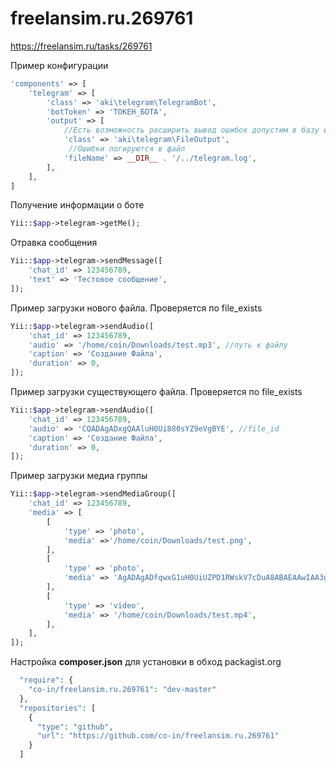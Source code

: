 # freelansim.ru.269761
https://freelansim.ru/tasks/269761


Пример конфигурации
```php
'components' => [
    'telegram' => [
        'class' => 'aki\telegram\TelegramBot',
        'botToken' => 'ТОКЕН_БОТА',
        'output' => [
            //Есть возможность расширить вывод ошибок допустим в базу или на почту
            'class' => 'aki\telegram\FileOutput',
             //Ошибки логируются в файл
            'fileName' => __DIR__ . '/../telegram.log',
        ],
    ],
]
```


Получение информации о боте
```php
Yii::$app->telegram->getMe();
```

Отравка сообщения
```php
Yii::$app->telegram->sendMessage([
	'chat_id' => 123456789,
	'text' => 'Тестовое сообщение',
]);
```

Пример загрузки нового файла. Проверяется по file_exists
```php
Yii::$app->telegram->sendAudio([
	'chat_id' => 123456789,
	'audio' => '/home/coin/Downloads/test.mp3', //путь к файлу
	'caption' => 'Создание Файла',
	'duration' => 0,
]);
```

Пример загрузки существующего файла. Проверяется по file_exists
```php
Yii::$app->telegram->sendAudio([
	'chat_id' => 123456789,
	'audio' => 'CQADAgADxgQAAluH0Ui880sYZ9eVgBYE', //file_id
	'caption' => 'Создание Файла',
	'duration' => 0,
]);
```

Пример загрузки медиа группы

```php
Yii::$app->telegram->sendMediaGroup([
    'chat_id' => 123456789,
    'media' => [
        [
            'type' => 'photo',
            'media' =>'/home/coin/Downloads/test.png',
        ],
        [
            'type' => 'photo',
            'media' => 'AgADAgADfqwxG1uH0UiUZPD1RWskV7cDuA8ABAEAAwIAA3gAA2C6BAABFgQ',
        ],
        [
            'type' => 'video',
            'media' => '/home/coin/Downloads/test.mp4', 
        ],
    ],
]);
```

Настройка **composer.json** для установки в обход packagist.org
```php
  "require": {
	"co-in/freelansim.ru.269761": "dev-master"
  },
  "repositories": [
	{
	  "type": "github",
	  "url": "https://github.com/co-in/freelansim.ru.269761"
	}
  ]
```
